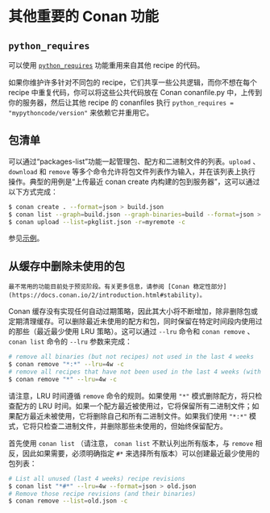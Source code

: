 # 其他重要的 Conan 功能

## `python_requires`

可以使用 [`python_requires`](https://docs.conan.io/2/reference/extensions/python_requires.html#reference-extensions-python-requires) 功能重用来自其他 recipe 的代码。

如果你维护许多针对不同包的 recipe，它们共享一些公共逻辑，而你不想在每个 recipe 中重复代码，你可以将这些公共代码放在 Conan conanfile.py 中，上传到你的服务器，然后让其他 recipe 的 conanfiles 执行 `python_requires = "mypythoncode/version"` 来依赖它并重用它。

## 包清单

可以通过“packages-list”功能一起管理包、配方和二进制文件的列表。`upload` 、 `download` 和 `remove` 等多个命令允许将包文件列表作为输入，并在该列表上执行操作。典型的用例是“上传最近 conan create 内构建的包到服务器”，这可以通过以下方式完成：

```bash
$ conan create . --format=json > build.json
$ conan list --graph=build.json --graph-binaries=build --format=json > pkglist.json
$ conan upload --list=pkglist.json -r=myremote -c
```

参见[示例](https://docs.conan.io/2/examples/commands/pkglists.html#examples-commands-pkglists)。

## 从缓存中删除未使用的包

```{warning}
最不常用的功能目前处于预览阶段。有关更多信息，请参阅 [Conan 稳定性部分](https://docs.conan.io/2/introduction.html#stability)。
```

Conan 缓存没有实现任何自动过期策略，因此其大小将不断增加，除非删除包或定期清理缓存。可以删除最近未使用的配方和包，同时保留在特定时间段内使用过的那些（最近最少使用 LRU 策略）。这可以通过 `--lru` 命令和 `conan remove` 、 `conan list` 命令的 `--lru` 参数来完成：

```bash
# remove all binaries (but not recipes) not used in the last 4 weeks
$ conan remove "*:*" --lru=4w -c
# remove all recipes that have not been used in the last 4 weeks (with their binaries)
$ conan remove "*" --lru=4w -c
```

请注意，LRU 时间遵循 `remove` 命令的规则。如果使用 `"*"` 模式删除配方，将只检查配方的 LRU 时间。如果一个配方最近被使用过，它将保留所有二进制文件；如果配方最近未被使用，它将删除自己和所有二进制文件。如果我们使用 `"*:*"` 模式，它将只检查二进制文件，并删除那些未使用的，但始终保留配方。

首先使用 `conan list` （请注意， `conan list` 不默认列出所有版本，与 `remove` 相反，因此如果需要，必须明确指定 `#*` 来选择所有版本）可以创建最近最少使用的包列表：

```bash
# List all unused (last 4 weeks) recipe revisions
$ conan list "*#*" --lru=4w --format=json > old.json
# Remove those recipe revisions (and their binaries)
$ conan remove --list=old.json -c
```
